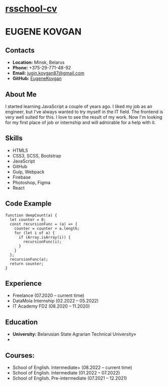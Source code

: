 # __[rsschool-cv](https://EugeneKovgan.github.io/rsschool-cv/)__

# __EUGENE KOVGAN__

## __Contacts__
- __Location:__ Minsk, Belarus
- __Phone:__ +375-29-771-48-92
- __Email:__ jugin.kovgan87@gmail.com
- __GitHub:__ [EugeneKovgan](https://github.com/EugeneKovgan)

## __About Me__
I started learning JavaScript a couple of years ago. I liked my job as an engineer, but I've always wanted to try myself in the IT field. The frontend is very well suited for this. I love to see the result of my work. Now I'm looking for my first place of job or internship and will admirable for a help with it.

## __Skills__
- HTML5 
- CSS3, SCSS, Bootstrap
- JavaScript
- GitHub
- Gulp, Webpack
- Firebase
- Photoshop, Figma
- React


## __Code Example__
```
function deepCount(a) {
  let counter = 0;
  const recursionFunc = (a) => {
    counter = counter + a.length;
    for (let i of a) {
      if (Array.isArray(i)) {
        recursionFunc(i);
      }
    }
  };
  recursionFunc(a);
  return counter;
}
```

## __Experience__
- Freelance (07.2020 – current time)
- DataMola Internship (02.2022 – 05.2022)
- IT Academy FD2 (08.2020 – 11.2020)

## __Education__ 
- __University:__ Belarusian State Agrarian Technical University»
- 
## __Courses:__
- School of English. Intermediate+ (08.2022 – current time)
- School of English. Intermediate (01.2022 – 07.2022)
- School of English. Pre-intermediate (07.2021 – 12.2021)

